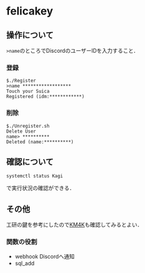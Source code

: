 # felicakey
## 操作について
`>name`のところでDiscordのユーザーIDを入力すること．
### 登録
```
$./Register
>name ******************
Touch your Suica
Registered (idm:************)
```
### 削除
```
$./Unregister.sh 
Delete User
name> **********
Deleted (name:**********)
```
## 確認について
```
systemctl status Kagi
```
で実行状況の確認ができる．
## その他
工研の鍵を参考にしたので[KM4K](https://github.com/ueckoken/KM4K "ueckoken/KM4K")も確認してみるとよい．
### 関数の役割
- webhook
  Discordへ通知
- sql_add
